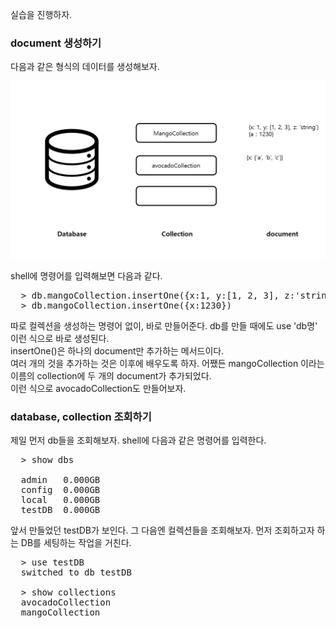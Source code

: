 <p>실습을 진행하자.</p>

### document 생성하기
<p>다음과 같은 형식의 데이터를 생성해보자.</p>
<img src="https://github.com/TaekGeunLee/study_MongoDB/blob/master/readmeImg/2-2.PNG" alt="2-2" />

<p>shell에 명령어를 입력해보면 다음과 같다.</p>

<pre>
  > db.mangoCollection.insertOne({x:1, y:[1, 2, 3], z:'string'})
  > db.mangoCollection.insertOne({x:1230})
</pre>

<p>따로 컬렉션을 생성하는 명령어 없이, 바로 만들어준다. db를 만들 때에도 use 'db명' 이런 식으로 바로 생성된다.<br />insertOne()은 하나의 document만 추가하는 메서드이다.<br />여러 개의 것을 추가하는 것은 이후에 배우도록 하자. 어쨌든 mangoCollection 이라는 이름의 collection에 두 개의 document가 추가되었다.<br />이런 식으로 avocadoCollection도 만들어보자.</p>

### database, collection 조회하기
<p>제일 먼저 db들을 조회해보자. shell에 다음과 같은 명령어를 입력한다.</p>

<pre>
  > show dbs
  
  admin   0.000GB
  config  0.000GB
  local   0.000GB
  testDB  0.000GB
</pre>

<p>앞서 만들었던 testDB가 보인다. 그 다음엔 컬렉션들을 조회해보자. 먼저 조회하고자 하는 DB를 세팅하는 작업을 거친다.</p>

<pre>
  > use testDB
  switched to db testDB
  
  > show collections
  avocadoCollection
  mangoCollection
</pre>
